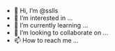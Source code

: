 - 👋 Hi, I’m @sslls
- 👀 I’m interested in ...
- 🌱 I’m currently learning ...
- 💞️ I’m looking to collaborate on ...
- 📫 How to reach me ...

<!---
sslls/sslls is a ✨ special ✨ repository because its `README.md` (this file) appears on your GitHub profile.
You can click the Preview link to take a look at your changes.
--->

